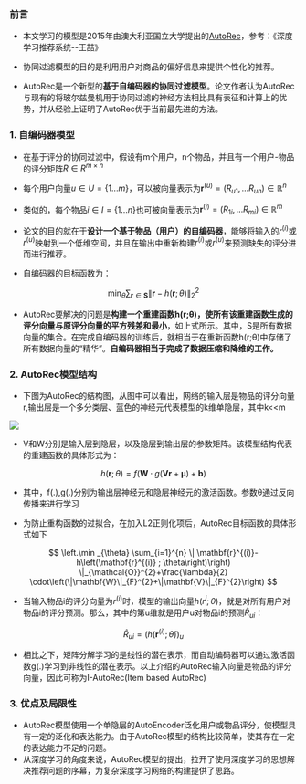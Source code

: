 ### 前言

- 本文学习的模型是2015年由澳大利亚国立大学提出的[AutoRec](https://link.zhihu.com/?target=https%3A//www.researchgate.net/publication/311491420_AutoRec_Autoencoders_Meet_Collaborative_Filtering%3Fev%3Dauth_pub)，参考：《深度学习推荐系统--王喆》

- 协同过滤模型的目的是利用用户对商品的偏好信息来提供个性化的推荐。
- AutoRec是一个新型的**基于自编码器的协同过滤模型**。论文作者认为AutoRec与现有的将玻尔兹曼机用于协同过滤的神经方法相比具有表征和计算上的优势，并从经验上证明了AutoRec优于当前最先进的方法。

### 1. 自编码器模型

- 在基于评分的协同过滤中，假设有m个用户，n个物品，并且有一个用户-物品的评分矩阵$R \in R^{m \times n}$ 
- 每个用户向量$u \in U=\{1 ... m\}$，可以被向量表示为$\mathbf{r}^{(u)}=\left(R_{u 1}, \ldots R_{u n}\right) \in \mathbb{R}^{n}$ 
- 类似的，每个物品$i \in I=\{1 ... n\}$也可被向量表示为$\mathbf{r}^{(i)}=\left(R_{1 i}, \ldots R_{m i}\right) \in \mathbb{R}^{m}$

- 论文的目的就在于**设计一个基于物品（用户）的自编码器**，能够将输入的$r^{(i)}$或$r^{(u)}$映射到一个低维空间，并且在输出中重新构建$r^{(i)}$或$r^{(u)}$来预测缺失的评分进而进行推荐。
- 自编码器的目标函数为：

$$
\min _{\theta} \sum_{\mathbf{r} \in \mathbf{S}}\|\mathbf{r}-h(\mathbf{r} ; \theta)\|_{2}^{2}
$$

- AutoRec要解决的问题是**构建一个重建函数h(r;θ)，使所有该重建函数生成的评分向量与原评分向量的平方残差和最小**，如上式所示。其中，S是所有数据向量的集合。在完成自编码器的训练后，就相当于在重新函数h(r;θ)中存储了所有数据向量的“精华”。**自编码器相当于完成了数据压缩和降维的工作。**

### 2. AutoRec模型结构

- 下图为AutoRec的结构图，从图中可以看出，网络的输入层是物品的评分向量r,输出层是一个多分类层、蓝色的神经元代表模型的k维单隐层，其中k<<m

![](https://blog-1258986886.cos.ap-beijing.myqcloud.com/%E6%8E%A8%E8%8D%90%E7%B3%BB%E7%BB%9F%E5%AD%A6%E4%B9%A0/7-1.png)

- V和W分别是输入层到隐层，以及隐层到输出层的参数矩阵。该模型结构代表的重建函数的具体形式为：

$$
h(\mathbf{r} ; \theta)=f(\mathbf{W} \cdot g(\mathbf{V} \mathbf{r}+\boldsymbol{\mu})+\mathbf{b})
$$

- 其中，f(.),g(.)分别为输出层神经元和隐层神经元的激活函数。参数θ通过反向传播来进行学习

- 为防止重构函数的过拟合，在加入L2正则化项后，AutoRec目标函数的具体形式如下

$$
\left.\min _{\theta} \sum_{i=1}^{n} \| \mathbf{r}^{(i)}-h\left(\mathbf{r}^{(i)} ; \theta\right)\right) \|_{\mathcal{O}}^{2}+\frac{\lambda}{2} \cdot\left(\|\mathbf{W}\|_{F}^{2}+\|\mathbf{V}\|_{F}^{2}\right)
$$

- 当输入物品i的评分向量为$r^{(i)}$时，模型的输出向量$h(r^i;\theta)$，就是对所有用户对物品i的评分预测。那么，其中的第u维就是用户u对物品i的预测$\hat{R}_{u i}$：

$$
\hat{R}_{u i}=\left(h\left(\mathbf{r}^{(i)} ; \hat{\theta}\right)\right)_{u}
$$

- 相比之下，矩阵分解学习的是线性的潜在表示，而自动编码器可以通过激活函数g(.)学习到非线性的潜在表示。以上介绍的AutoRec输入向量是物品的评分向量，因此可称为I-AutoRec(Item based AutoRec)

### 3. 优点及局限性

- AutoRec模型使用一个单隐层的AutoEncoder泛化用户或物品评分，使模型具有一定的泛化和表达能力。由于AutoRec模型的结构比较简单，使其存在一定的表达能力不足的问题。
- 从深度学习的角度来说，AutoRec模型的提出，拉开了使用深度学习的思想解决推荐问题的序幕，为复杂深度学习网络的构建提供了思路。